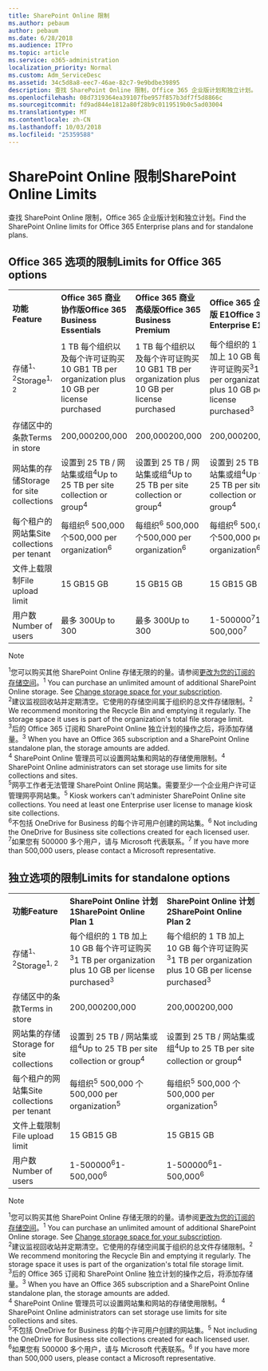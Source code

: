 ```yaml
---
title: SharePoint Online 限制
ms.author: pebaum
author: pebaum
ms.date: 6/28/2018
ms.audience: ITPro
ms.topic: article
ms.service: o365-administration
localization_priority: Normal
ms.custom: Adm_ServiceDesc
ms.assetid: 34c5d8a8-eec7-46ae-82c7-9e9bdbe39895
description: 查找 SharePoint Online 限制，Office 365 企业版计划和独立计划。
ms.openlocfilehash: 08d7319364ea39107fbe957f857b3df7f5d8866c
ms.sourcegitcommit: fd9ad844e1812a80f28b9c0119519b0c5ad03004
ms.translationtype: MT
ms.contentlocale: zh-CN
ms.lasthandoff: 10/03/2018
ms.locfileid: "25359588"
---
```

# <a name="sharepoint-online-limits"></a><span data-ttu-id="730c3-103">SharePoint Online 限制</span><span class="sxs-lookup"><span data-stu-id="730c3-103">SharePoint Online Limits</span></span>

<span data-ttu-id="730c3-104">查找 SharePoint Online 限制，Office 365 企业版计划和独立计划。</span><span class="sxs-lookup"><span data-stu-id="730c3-104">Find the SharePoint Online limits for Office 365 Enterprise plans and for standalone plans.</span></span>
  
## <a name="limits-for-office-365-options"></a><span data-ttu-id="730c3-105">Office 365 选项的限制</span><span class="sxs-lookup"><span data-stu-id="730c3-105">Limits for Office 365 options</span></span>

||||||||
|:-----|:-----|:-----|:-----|:-----|:-----|:-----|
|<span data-ttu-id="730c3-106">**功能**</span><span class="sxs-lookup"><span data-stu-id="730c3-106">**Feature**</span></span> <br/> |<span data-ttu-id="730c3-107">**Office 365 商业协作版**</span><span class="sxs-lookup"><span data-stu-id="730c3-107">**Office 365 Business Essentials**</span></span> <br/> |<span data-ttu-id="730c3-108">**Office 365 商业高级版**</span><span class="sxs-lookup"><span data-stu-id="730c3-108">**Office 365 Business Premium**</span></span> <br/> |<span data-ttu-id="730c3-109">**Office 365 企业版 E1**</span><span class="sxs-lookup"><span data-stu-id="730c3-109">**Office 365 Enterprise E1**</span></span> <br/> |<span data-ttu-id="730c3-110">**Office 365 企业版 E3**</span><span class="sxs-lookup"><span data-stu-id="730c3-110">**Office 365 Enterprise E3**</span></span> <br/> |<span data-ttu-id="730c3-111">**Office 365 企业版 E5**</span><span class="sxs-lookup"><span data-stu-id="730c3-111">**Office 365 Enterprise E5**</span></span> <br/> |<span data-ttu-id="730c3-112">**Office 365 企业版 F1**</span><span class="sxs-lookup"><span data-stu-id="730c3-112">**Office 365 Enterprise F1**</span></span> <br/> |
|<span data-ttu-id="730c3-113">存储<sup>1、 2</sup></span><span class="sxs-lookup"><span data-stu-id="730c3-113">Storage<sup>1, 2</sup></span></span> <br/> |<span data-ttu-id="730c3-114">1 TB 每个组织以及每个许可证购买 10 GB</span><span class="sxs-lookup"><span data-stu-id="730c3-114">1 TB per organization plus 10 GB per license purchased</span></span>  <br/> |<span data-ttu-id="730c3-115">1 TB 每个组织以及每个许可证购买 10 GB</span><span class="sxs-lookup"><span data-stu-id="730c3-115">1 TB per organization plus 10 GB per license purchased</span></span>  <br/> |<span data-ttu-id="730c3-116">每个组织的 1 TB 加上 10 GB 每个许可证购买<sup>3</sup></span><span class="sxs-lookup"><span data-stu-id="730c3-116">1 TB per organization plus 10 GB per license purchased<sup>3</sup></span></span> <br/> |<span data-ttu-id="730c3-117">每个组织的 1 TB 加上 10 GB 每个许可证购买<sup>3</sup></span><span class="sxs-lookup"><span data-stu-id="730c3-117">1 TB per organization plus 10 GB per license purchased<sup>3</sup></span></span> <br/> |<span data-ttu-id="730c3-118">每个组织的 1 TB 加上 10 GB 每个许可证购买<sup>3</sup></span><span class="sxs-lookup"><span data-stu-id="730c3-118">1 TB per organization plus 10 GB per license purchased<sup>3</sup></span></span> <br/> |<span data-ttu-id="730c3-119">1 TB / 组织<sup>3</sup></span><span class="sxs-lookup"><span data-stu-id="730c3-119">1 TB per organization <sup>3</sup></span></span> <br/> |
|<span data-ttu-id="730c3-120">存储区中的条款</span><span class="sxs-lookup"><span data-stu-id="730c3-120">Terms in store</span></span>  <br/> |<span data-ttu-id="730c3-121">200,000</span><span class="sxs-lookup"><span data-stu-id="730c3-121">200,000</span></span>  <br/> |<span data-ttu-id="730c3-122">200,000</span><span class="sxs-lookup"><span data-stu-id="730c3-122">200,000</span></span>  <br/> |<span data-ttu-id="730c3-123">200,000</span><span class="sxs-lookup"><span data-stu-id="730c3-123">200,000</span></span>  <br/> |<span data-ttu-id="730c3-124">200,000</span><span class="sxs-lookup"><span data-stu-id="730c3-124">200,000</span></span>  <br/> |<span data-ttu-id="730c3-125">200,000</span><span class="sxs-lookup"><span data-stu-id="730c3-125">200,000</span></span>  <br/> |<span data-ttu-id="730c3-126">200,000</span><span class="sxs-lookup"><span data-stu-id="730c3-126">200,000</span></span>  <br/> |
|<span data-ttu-id="730c3-127">网站集的存储</span><span class="sxs-lookup"><span data-stu-id="730c3-127">Storage for site collections</span></span>  <br/> |<span data-ttu-id="730c3-128">设置到 25 TB / 网站集或组<sup>4</sup></span><span class="sxs-lookup"><span data-stu-id="730c3-128">Up to 25 TB per site collection or group<sup>4</sup></span></span> <br/> |<span data-ttu-id="730c3-129">设置到 25 TB / 网站集或组<sup>4</sup></span><span class="sxs-lookup"><span data-stu-id="730c3-129">Up to 25 TB per site collection or group<sup>4</sup></span></span> <br/> |<span data-ttu-id="730c3-130">设置到 25 TB / 网站集或组<sup>4</sup></span><span class="sxs-lookup"><span data-stu-id="730c3-130">Up to 25 TB per site collection or group<sup>4</sup></span></span> <br/> |<span data-ttu-id="730c3-131">设置到 25 TB / 网站集或组<sup>4</sup></span><span class="sxs-lookup"><span data-stu-id="730c3-131">Up to 25 TB per site collection or group<sup>4</sup></span></span> <br/> |<span data-ttu-id="730c3-132">设置到 25 TB / 网站集或组<sup>4</sup></span><span class="sxs-lookup"><span data-stu-id="730c3-132">Up to 25 TB per site collection or group<sup>4</sup></span></span> <br/> |<span data-ttu-id="730c3-133">设置到 25 TB / 网站集或组<sup>5</sup></span><span class="sxs-lookup"><span data-stu-id="730c3-133">Up to 25 TB per site collection or group<sup>5</sup></span></span> <br/> |
|<span data-ttu-id="730c3-134">每个租户的网站集</span><span class="sxs-lookup"><span data-stu-id="730c3-134">Site collections per tenant</span></span>  <br/> |<span data-ttu-id="730c3-135">每组织<sup>6</sup> 500,000 个</span><span class="sxs-lookup"><span data-stu-id="730c3-135">500,000 per organization<sup>6</sup></span></span> <br/> |<span data-ttu-id="730c3-136">每组织<sup>6</sup> 500,000 个</span><span class="sxs-lookup"><span data-stu-id="730c3-136">500,000 per organization<sup>6</sup></span></span> <br/> |<span data-ttu-id="730c3-137">每组织<sup>6</sup> 500,000 个</span><span class="sxs-lookup"><span data-stu-id="730c3-137">500,000 per organization<sup>6</sup></span></span> <br/> |<span data-ttu-id="730c3-138">每组织<sup>6</sup> 500,000 个</span><span class="sxs-lookup"><span data-stu-id="730c3-138">500,000 per organization<sup>6</sup></span></span> <br/> |<span data-ttu-id="730c3-139">每组织<sup>6</sup> 500,000 个</span><span class="sxs-lookup"><span data-stu-id="730c3-139">500,000 per organization<sup>6</sup></span></span> <br/> |<span data-ttu-id="730c3-140">每个组织 500,000 个</span><span class="sxs-lookup"><span data-stu-id="730c3-140">500,000 per organization</span></span>  <br/> |
|<span data-ttu-id="730c3-141">文件上载限制</span><span class="sxs-lookup"><span data-stu-id="730c3-141">File upload limit</span></span>  <br/> |<span data-ttu-id="730c3-142">15 GB</span><span class="sxs-lookup"><span data-stu-id="730c3-142">15 GB</span></span>  <br/> |<span data-ttu-id="730c3-143">15 GB</span><span class="sxs-lookup"><span data-stu-id="730c3-143">15 GB</span></span>  <br/> |<span data-ttu-id="730c3-144">15 GB</span><span class="sxs-lookup"><span data-stu-id="730c3-144">15 GB</span></span>  <br/> |<span data-ttu-id="730c3-145">15 GB</span><span class="sxs-lookup"><span data-stu-id="730c3-145">15 GB</span></span>  <br/> |<span data-ttu-id="730c3-146">15 GB</span><span class="sxs-lookup"><span data-stu-id="730c3-146">15 GB</span></span>  <br/> |<span data-ttu-id="730c3-147">15 GB</span><span class="sxs-lookup"><span data-stu-id="730c3-147">15 GB</span></span>  <br/> |
|<span data-ttu-id="730c3-148">用户数</span><span class="sxs-lookup"><span data-stu-id="730c3-148">Number of users</span></span>  <br/> |<span data-ttu-id="730c3-149">最多 300</span><span class="sxs-lookup"><span data-stu-id="730c3-149">Up to 300</span></span>  <br/> |<span data-ttu-id="730c3-150">最多 300</span><span class="sxs-lookup"><span data-stu-id="730c3-150">Up to 300</span></span>  <br/> |<span data-ttu-id="730c3-151">1-500000<sup>7</sup></span><span class="sxs-lookup"><span data-stu-id="730c3-151">1- 500,000<sup>7</sup></span></span> <br/> |<span data-ttu-id="730c3-152">1-500000<sup>7</sup></span><span class="sxs-lookup"><span data-stu-id="730c3-152">1- 500,000<sup>7</sup></span></span> <br/> |<span data-ttu-id="730c3-153">1-500000<sup>7</sup></span><span class="sxs-lookup"><span data-stu-id="730c3-153">1- 500,000<sup>7</sup></span></span> <br/> |<span data-ttu-id="730c3-154">1-500000<sup>7</sup></span><span class="sxs-lookup"><span data-stu-id="730c3-154">1- 500,000<sup>7</sup></span></span> <br/> |
   
> [!NOTE]
> <span data-ttu-id="730c3-p101"><sup>1</sup>您可以购买其他 SharePoint Online 存储无限的的量。请参阅[更改为您的订阅的存储空间](https://support.office.com/en-us/article/Change-storage-space-for-your-subscription-96EA3533-DE64-4B01-839A-C560875A662C?ui=en-US&amp;rs=en-US&amp;ad=US)。</span><span class="sxs-lookup"><span data-stu-id="730c3-p101"><sup>1</sup> You can purchase an unlimited amount of additional SharePoint Online storage. See [Change storage space for your subscription](https://support.office.com/en-us/article/Change-storage-space-for-your-subscription-96EA3533-DE64-4B01-839A-C560875A662C?ui=en-US&amp;rs=en-US&amp;ad=US). </span></span><br/><span data-ttu-id="730c3-p102"><sup>2</sup>建议监视回收站并定期清空。它使用的存储空间属于组织的总文件存储限制。</span><span class="sxs-lookup"><span data-stu-id="730c3-p102"><sup>2</sup> We recommend monitoring the Recycle Bin and emptying it regularly. The storage space it uses is part of the organization's total file storage limit. </span></span><br/> <span data-ttu-id="730c3-p103"><sup>3</sup>后的 Office 365 订阅和 SharePoint Online 独立计划的操作之后，将添加存储量。</span><span class="sxs-lookup"><span data-stu-id="730c3-p103"><sup>3</sup> When you have an Office 365 subscription and a SharePoint Online standalone plan, the storage amounts are added. </span></span><br/><span data-ttu-id="730c3-p104"><sup>4</sup> SharePoint Online 管理员可以设置网站集和网站的存储使用限制。</span><span class="sxs-lookup"><span data-stu-id="730c3-p104"><sup>4</sup> SharePoint Online administrators can set storage use limits for site collections and sites. </span></span><br/> <span data-ttu-id="730c3-p105"><sup>5</sup>网亭工作者无法管理 SharePoint Online 网站集。需要至少一个企业用户许可证管理网亭网站集。</span><span class="sxs-lookup"><span data-stu-id="730c3-p105"><sup>5</sup> Kiosk workers can't administer SharePoint Online site collections. You need at least one Enterprise user license to manage kiosk site collections. </span></span><br/> <span data-ttu-id="730c3-p106"><sup>6</sup>不包括 OneDrive for Business 的每个许可用户创建的网站集。</span><span class="sxs-lookup"><span data-stu-id="730c3-p106"><sup>6</sup> Not including the OneDrive for Business site collections created for each licensed user. </span></span><br/><span data-ttu-id="730c3-164"><sup>7</sup>如果您有 500000 多个用户，请与 Microsoft 代表联系。</span><span class="sxs-lookup"><span data-stu-id="730c3-164"><sup>7</sup> If you have more than 500,000 users, please contact a Microsoft representative.</span></span> 
  
## <a name="limits-for-standalone-options"></a><span data-ttu-id="730c3-165">独立选项的限制</span><span class="sxs-lookup"><span data-stu-id="730c3-165">Limits for standalone options</span></span>

||||
|:-----|:-----|:-----|
|<span data-ttu-id="730c3-166">**功能**</span><span class="sxs-lookup"><span data-stu-id="730c3-166">**Feature**</span></span> <br/> |<span data-ttu-id="730c3-167">**SharePoint Online 计划 1**</span><span class="sxs-lookup"><span data-stu-id="730c3-167">**SharePoint Online Plan 1**</span></span> <br/> |<span data-ttu-id="730c3-168">**SharePoint Online 计划 2**</span><span class="sxs-lookup"><span data-stu-id="730c3-168">**SharePoint Online Plan 2**</span></span> <br/> |
|<span data-ttu-id="730c3-169">存储<sup>1、 2</sup></span><span class="sxs-lookup"><span data-stu-id="730c3-169">Storage<sup>1, 2</sup></span></span> <br/> |<span data-ttu-id="730c3-170">每个组织的 1 TB 加上 10 GB 每个许可证购买<sup>3</sup></span><span class="sxs-lookup"><span data-stu-id="730c3-170">1 TB per organization plus 10 GB per license purchased<sup>3</sup></span></span> <br/> |<span data-ttu-id="730c3-171">每个组织的 1 TB 加上 10 GB 每个许可证购买<sup>3</sup></span><span class="sxs-lookup"><span data-stu-id="730c3-171">1 TB per organization plus 10 GB per license purchased<sup>3</sup></span></span> <br/> |
|<span data-ttu-id="730c3-172">存储区中的条款</span><span class="sxs-lookup"><span data-stu-id="730c3-172">Terms in store</span></span>  <br/> |<span data-ttu-id="730c3-173">200,000</span><span class="sxs-lookup"><span data-stu-id="730c3-173">200,000</span></span>  <br/> |<span data-ttu-id="730c3-174">200,000</span><span class="sxs-lookup"><span data-stu-id="730c3-174">200,000</span></span>  <br/> |
|<span data-ttu-id="730c3-175">网站集的存储</span><span class="sxs-lookup"><span data-stu-id="730c3-175">Storage for site collections</span></span>  <br/> |<span data-ttu-id="730c3-176">设置到 25 TB / 网站集或组<sup>4</sup></span><span class="sxs-lookup"><span data-stu-id="730c3-176">Up to 25 TB per site collection or group<sup>4</sup></span></span> <br/> |<span data-ttu-id="730c3-177">设置到 25 TB / 网站集或组<sup>4</sup></span><span class="sxs-lookup"><span data-stu-id="730c3-177">Up to 25 TB per site collection or group<sup>4</sup></span></span> <br/> |
|<span data-ttu-id="730c3-178">每个租户的网站集</span><span class="sxs-lookup"><span data-stu-id="730c3-178">Site collections per tenant</span></span>  <br/> |<span data-ttu-id="730c3-179">每组织<sup>5</sup> 500,000 个</span><span class="sxs-lookup"><span data-stu-id="730c3-179">500,000 per organization<sup>5</sup></span></span> <br/> |<span data-ttu-id="730c3-180">每组织<sup>5</sup> 500,000 个</span><span class="sxs-lookup"><span data-stu-id="730c3-180">500,000 per organization<sup>5</sup></span></span> <br/> |
|<span data-ttu-id="730c3-181">文件上载限制</span><span class="sxs-lookup"><span data-stu-id="730c3-181">File upload limit</span></span>  <br/> |<span data-ttu-id="730c3-182">15 GB</span><span class="sxs-lookup"><span data-stu-id="730c3-182">15 GB</span></span>  <br/> |<span data-ttu-id="730c3-183">15 GB</span><span class="sxs-lookup"><span data-stu-id="730c3-183">15 GB</span></span>  <br/> |
|<span data-ttu-id="730c3-184">用户数</span><span class="sxs-lookup"><span data-stu-id="730c3-184">Number of users</span></span>  <br/> |<span data-ttu-id="730c3-185">1-500000<sup>6</sup></span><span class="sxs-lookup"><span data-stu-id="730c3-185">1- 500,000<sup>6</sup></span></span> <br/> |<span data-ttu-id="730c3-186">1-500000<sup>6</sup></span><span class="sxs-lookup"><span data-stu-id="730c3-186">1- 500,000<sup>6</sup></span></span> <br/> |
   
> [!NOTE]
> <span data-ttu-id="730c3-p107"><sup>1</sup>您可以购买其他 SharePoint Online 存储无限的的量。请参阅[更改为您的订阅的存储空间](https://support.office.com/en-us/article/Change-storage-space-for-your-subscription-96EA3533-DE64-4B01-839A-C560875A662C?ui=en-US&amp;rs=en-US&amp;ad=US)。</span><span class="sxs-lookup"><span data-stu-id="730c3-p107"><sup>1</sup> You can purchase an unlimited amount of additional SharePoint Online storage. See [Change storage space for your subscription](https://support.office.com/en-us/article/Change-storage-space-for-your-subscription-96EA3533-DE64-4B01-839A-C560875A662C?ui=en-US&amp;rs=en-US&amp;ad=US). </span></span><br/> <span data-ttu-id="730c3-p108"><sup>2</sup>建议监视回收站并定期清空。它使用的存储空间属于组织的总文件存储限制。</span><span class="sxs-lookup"><span data-stu-id="730c3-p108"><sup>2</sup> We recommend monitoring the Recycle Bin and emptying it regularly. The storage space it uses is part of the organization's total file storage limit. </span></span><br/><span data-ttu-id="730c3-p109"><sup>3</sup>后的 Office 365 订阅和 SharePoint Online 独立计划的操作之后，将添加存储量。</span><span class="sxs-lookup"><span data-stu-id="730c3-p109"><sup>3</sup> When you have an Office 365 subscription and a SharePoint Online standalone plan, the storage amounts are added. </span></span><br/><span data-ttu-id="730c3-p110"><sup>4</sup> SharePoint Online 管理员可以设置网站集和网站的存储使用限制。</span><span class="sxs-lookup"><span data-stu-id="730c3-p110"><sup>4</sup> SharePoint Online administrators can set storage use limits for site collections and sites. </span></span><br/><span data-ttu-id="730c3-p111"><sup>5</sup>不包括 OneDrive for Business 的每个许可用户创建的网站集。</span><span class="sxs-lookup"><span data-stu-id="730c3-p111"><sup>5</sup> Not including the OneDrive for Business site collections created for each licensed user. </span></span><br/><span data-ttu-id="730c3-194"><sup>6</sup>如果您有 500000 多个用户，请与 Microsoft 代表联系。</span><span class="sxs-lookup"><span data-stu-id="730c3-194"><sup>6</sup> If you have more than 500,000 users, please contact a Microsoft representative.</span></span> 
  

